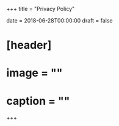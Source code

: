 +++
title = "Privacy Policy"

date = 2018-06-28T00:00:00
draft = false

# [header]
# image = ""
# caption = ""

+++

